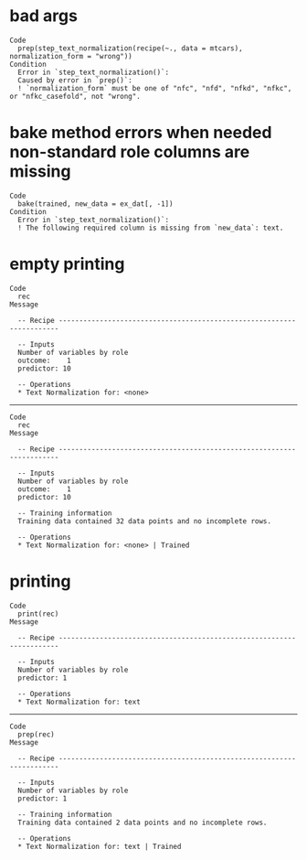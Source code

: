 # bad args

    Code
      prep(step_text_normalization(recipe(~., data = mtcars), normalization_form = "wrong"))
    Condition
      Error in `step_text_normalization()`:
      Caused by error in `prep()`:
      ! `normalization_form` must be one of "nfc", "nfd", "nfkd", "nfkc", or "nfkc_casefold", not "wrong".

# bake method errors when needed non-standard role columns are missing

    Code
      bake(trained, new_data = ex_dat[, -1])
    Condition
      Error in `step_text_normalization()`:
      ! The following required column is missing from `new_data`: text.

# empty printing

    Code
      rec
    Message
      
      -- Recipe ----------------------------------------------------------------------
      
      -- Inputs 
      Number of variables by role
      outcome:    1
      predictor: 10
      
      -- Operations 
      * Text Normalization for: <none>

---

    Code
      rec
    Message
      
      -- Recipe ----------------------------------------------------------------------
      
      -- Inputs 
      Number of variables by role
      outcome:    1
      predictor: 10
      
      -- Training information 
      Training data contained 32 data points and no incomplete rows.
      
      -- Operations 
      * Text Normalization for: <none> | Trained

# printing

    Code
      print(rec)
    Message
      
      -- Recipe ----------------------------------------------------------------------
      
      -- Inputs 
      Number of variables by role
      predictor: 1
      
      -- Operations 
      * Text Normalization for: text

---

    Code
      prep(rec)
    Message
      
      -- Recipe ----------------------------------------------------------------------
      
      -- Inputs 
      Number of variables by role
      predictor: 1
      
      -- Training information 
      Training data contained 2 data points and no incomplete rows.
      
      -- Operations 
      * Text Normalization for: text | Trained

